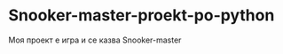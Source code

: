 Snooker-master-proekt-po-python
===============================
Моя проект е игра и се казва Snooker-master 
